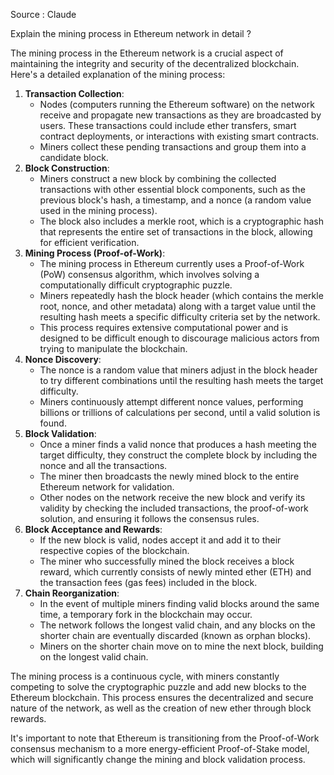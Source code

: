 Source : Claude


Explain the mining process in Ethereum network in detail ? 

The mining process in the Ethereum network is a crucial aspect of maintaining the integrity and security of the decentralized blockchain. Here's a detailed explanation of the mining process:

1. **Transaction Collection**:
    - Nodes (computers running the Ethereum software) on the network receive and propagate new transactions as they are broadcasted by users. These transactions could include ether transfers, smart contract deployments, or interactions with existing smart contracts.
    - Miners collect these pending transactions and group them into a candidate block.
2. **Block Construction**:
    - Miners construct a new block by combining the collected transactions with other essential block components, such as the previous block's hash, a timestamp, and a nonce (a random value used in the mining process).
    - The block also includes a merkle root, which is a cryptographic hash that represents the entire set of transactions in the block, allowing for efficient verification.
3. **Mining Process (Proof-of-Work)**:
    - The mining process in Ethereum currently uses a Proof-of-Work (PoW) consensus algorithm, which involves solving a computationally difficult cryptographic puzzle.
    - Miners repeatedly hash the block header (which contains the merkle root, nonce, and other metadata) along with a target value until the resulting hash meets a specific difficulty criteria set by the network.
    - This process requires extensive computational power and is designed to be difficult enough to discourage malicious actors from trying to manipulate the blockchain.
4. **Nonce Discovery**:
    - The nonce is a random value that miners adjust in the block header to try different combinations until the resulting hash meets the target difficulty.
    - Miners continuously attempt different nonce values, performing billions or trillions of calculations per second, until a valid solution is found.
5. **Block Validation**:
    - Once a miner finds a valid nonce that produces a hash meeting the target difficulty, they construct the complete block by including the nonce and all the transactions.
    - The miner then broadcasts the newly mined block to the entire Ethereum network for validation.
    - Other nodes on the network receive the new block and verify its validity by checking the included transactions, the proof-of-work solution, and ensuring it follows the consensus rules.
6. **Block Acceptance and Rewards**:
    - If the new block is valid, nodes accept it and add it to their respective copies of the blockchain.
    - The miner who successfully mined the block receives a block reward, which currently consists of newly minted ether (ETH) and the transaction fees (gas fees) included in the block.
7. **Chain Reorganization**:
    - In the event of multiple miners finding valid blocks around the same time, a temporary fork in the blockchain may occur.
    - The network follows the longest valid chain, and any blocks on the shorter chain are eventually discarded (known as orphan blocks).
    - Miners on the shorter chain move on to mine the next block, building on the longest valid chain.

The mining process is a continuous cycle, with miners constantly competing to solve the cryptographic puzzle and add new blocks to the Ethereum blockchain. This process ensures the decentralized and secure nature of the network, as well as the creation of new ether through block rewards.

It's important to note that Ethereum is transitioning from the Proof-of-Work consensus mechanism to a more energy-efficient Proof-of-Stake model, which will significantly change the mining and block validation process.